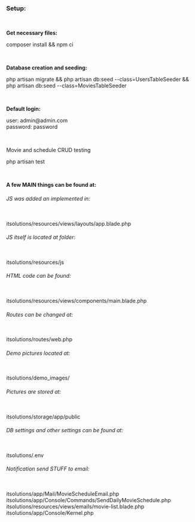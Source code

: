 <h3>Setup:</h3></br>

<strong>Get necessary files: </strong></br>
<p>composer install && npm ci</p></br>

<strong>Database creation and seeding:</strong></br>
<p>php artisan migrate && php artisan db:seed --class=UsersTableSeeder && php artisan db:seed --class=MoviesTableSeeder</p></br>

<strong>Default login:</strong></br>

<p>user: admin@admin.com</br>
password: password</p></br>

Movie and schedule CRUD testing 

<p>php artisan test</p></br>

<strong>A few MAIN things can be found at:</strong>
<p>
<h6>JS was added an implemented in:</h6></br>
itsolutions/resources/views/layouts/app.blade.php</br>

<h6>JS itself is located at folder:</h6></br>
itsolutions/resources/js</br>

<h6>HTML code can be found:</h6></br>
itsolutions/resources/views/components/main.blade.php </br> 

<h6>Routes can be changed at:</h6></br>
itsolutions/routes/web.php</br>

<h6>Demo pictures located at:</h6></br>
itsolutions/demo_images/</br>

<h6>Pictures are stored at:</h6></br>
itsolutions/storage/app/public</br>

<h6>DB settings and other settings can be found at:</h6></br>
itsolutions/.env</br>

<h6>Notification send STUFF to email:</h6></br>
itsolutions/app/Mail/MovieScheduleEmail.php</br>
itsolutions/app/Console/Commands/SendDailyMovieSchedule.php</br>
itsolutions/resources/views/emails/movie-list.blade.php</br>
itsolutions/app/Console/Kernel.php</br>
</p>
